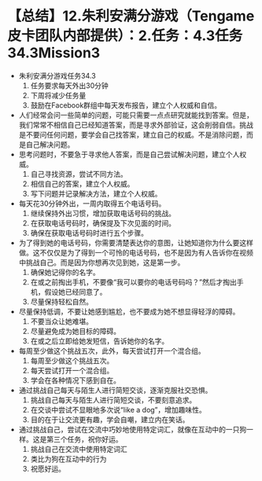# 【总结】12.朱利安满分游戏（Tengame皮卡团队内部提供）：2.任务：4.3任务34.3Mission3

-   朱利安满分游戏任务34.3
    1.  任务要求每天外出30分钟
    2.  下周将减少任务量
    3.  鼓励在Facebook群组中每天发布报告，建立个人权威和自信。
-   人们经常会问一些简单的问题，可能只需要一点点研究就能找到答案。但是，我们常常不相信自己已经知道答案，而是寻求外部验证，这会削弱自信。挑战是不要问任何问题，要学会自己找答案，建立自己的权威。不是消除问题，而是自己解决问题。
-   思考问题时，不要急于寻求他人答案，而是自己尝试解决问题，建立个人权威。
    1.  自己寻找资源，尝试不同方法。
    2.  相信自己的答案，建立个人权威。
    3.  写下问题并记录解决方法，建立个人权威。
-   每天花30分钟外出，一周内取得五个电话号码。
    1.  继续保持外出习惯，增加获取电话号码的挑战。
    2.  在获取电话号码时，确保提及下次见面的时间。
    3.  确保在获取电话号码时进行五个步骤。
-   为了得到她的电话号码，你需要清楚表达你的意图，让她知道你为什么要这样做。这不仅仅是为了得到一个可怜的电话号码，也不是因为有人告诉你在视频中挑战自己。而是因为你想再次见到她，这是第一步。
    1.  确保她记得你的名字。
    2.  在或之前掏出手机，不要像“我可以要你的电话号码吗？”然后才掏出手机，假设她已经同意了。
    3.  尽量保持轻松自然。
-   尽量保持低调，不要让她感到尴尬，也不要成为她不想显得轻浮的障碍。
    1.  不要当众让她难堪。
    2.  尽量避免成为她目标的障碍。
    3.  在或之后立即给她发短信，告诉她你的名字。
-   每周至少做这个挑战五次，此外，每天尝试打开一个混合组。
    1.  每周至少做这个挑战五次。
    2.  每天尝试打开一个混合组。
    3.  学会在各种情况下感到自在。
-   通过挑战自己每天与陌生人进行简短交谈，逐渐克服社交恐惧。
    1.  挑战自己每天与陌生人进行简短交谈，不要刻意追求。
    2.  在交谈中尝试不显眼地多次说“like a dog”，增加趣味性。
    3.  目的在于让交流更有趣，学会自嘲，建立内在笑话。
-   通过挑战自己，尝试在交流中巧妙地使用特定词汇，就像在互动中的一只狗一样。这是第三个任务，祝你好运。
    1.  挑战自己在交流中使用特定词汇
    2.  类比为狗在互动中的行为
    3.  祝愿好运。